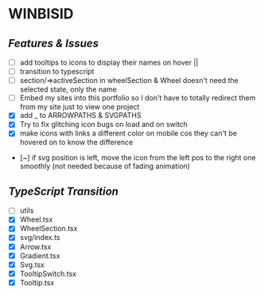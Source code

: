 # WINBISID

## _Features & Issues_

- [ ] add tooltips to icons to display their names on hover || <!--! fix rotation / implement better tooltips-->
- [ ] transition to typescript
- [ ] section/=>activeSection in wheelSection & Wheel doesn't need the selected state, only the name
- [ ] Embed my sites into this portfolio so I don't have to totally redirect them from my site just to view one project
- [x] add \_ to ARROWPATHS & SVGPATHS
- [x] Try to fix glitching icon bugs on load and on switch
- [x] make icons with links a different color on mobile cos they can't be hovered on to know the difference
- [~] if svg position is left, move the icon from the left pos to the right one smoothly (not needed because of fading animation)

## _TypeScript Transition_

- [ ] utils
- [x] Wheel.tsx
- [x] WheelSection.tsx
- [x] svg/index.ts
- [x] Arrow.tsx
- [x] Gradient.tsx
- [x] Svg.tsx
- [x] TooltipSwitch.tsx
- [x] Tooltip.tsx
